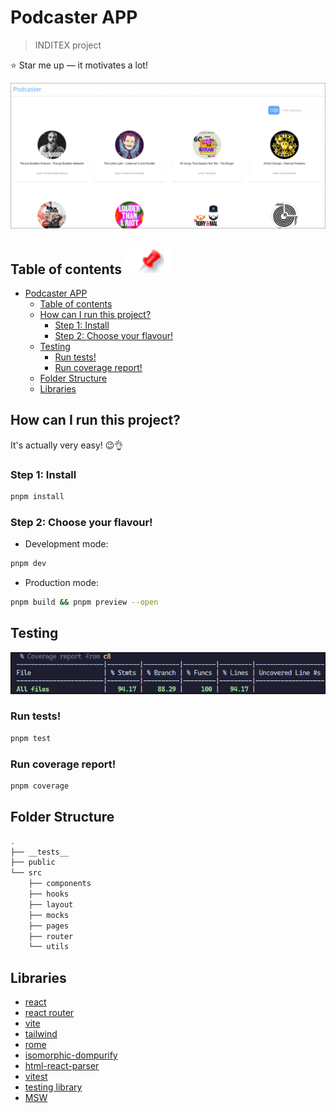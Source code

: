 # Podcaster APP
> INDITEX project

:star: Star me up — it motivates a lot!
<br/>

![](https://github.com/alvaro17f/podcaster/blob/main/public/podcaster.gif)

## Table of contents[![](https://raw.githubusercontent.com/aregtech/areg-sdk/master/docs/img/pin.svg)](#table-of-contents)
- [Podcaster APP](#podcaster-app)
  - [Table of contents](#table-of-contents)
  - [How can I run this project?](#how-can-i-run-this-project)
    - [Step 1: Install](#step-1-install)
    - [Step 2: Choose your flavour!](#step-2-choose-your-flavour)
  - [Testing](#testing)
    - [Run tests!](#run-tests)
    - [Run coverage report!](#run-coverage-report)
  - [Folder Structure](#folder-structure)
  - [Libraries](#libraries)



## How can I run this project?
It's actually very easy! 😉👌

### Step 1: Install
```sh
pnpm install
```

### Step 2: Choose your flavour!
- Development mode:
```sh
pnpm dev
```
- Production mode:
```sh
pnpm build && pnpm preview --open
```

## Testing
![](https://github.com/alvaro17f/podcaster/blob/main/public/coverage.png)

### Run tests!
```sh
pnpm test
```

### Run coverage report!
```sh
pnpm coverage
```

## Folder Structure
```sh
.
├── __tests__
├── public
└── src
    ├── components
    ├── hooks
    ├── layout
    ├── mocks
    ├── pages
    ├── router
    └── utils
```

## Libraries
- [react](https://react.dev/)
- [react router](https://reactrouter.com/)
- [vite](https://vitejs.dev/)
- [tailwind](https://tailwindcss.com/)
- [rome](https://rome.tools/)
- [isomorphic-dompurify](https://github.com/kkomelin/isomorphic-dompurify)
- [html-react-parser](https://github.com/remarkablemark/html-react-parser)
- [vitest](https://vitest.dev/)
- [testing library](https://testing-library.com/)
- [MSW](https://mswjs.io/)
